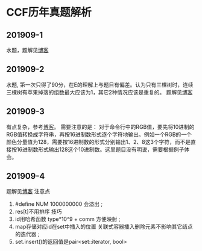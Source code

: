 # CCF历年真题解析
## 201909-1
水题，题解见[博客](https://onwaier.blog.csdn.net/article/details/102565209)
## 201909-2
水题, 第一次只得了90分，在E的理解上与题目有偏差。认为只有三棵树时，连续三棵树有苹果掉落的组数最大应该为1，其它2种情况应该是重复的。
题解见[博客](https://onwaier.blog.csdn.net/article/details/102605811)
## 201909-3
有点复杂，参考[博客](https://blog.csdn.net/richenyunqi/article/details/101399918)。
需要注意的是：
对于命令行中的RGB值，要先将10进制的RGB值转换成字符串，再按16进制数形式逐个字符地输出。例如一个RGB的一个颜色分量值为128，需要按16进制数的形式分别输出1、2、8这3个字符，而不是直接按16进制数形式输出128这个10进制数。这里题目没有明说，需要根据例子体会。
## 201909-4
题解见[博客](https://onwaier.blog.csdn.net/article/details/102727324)
注意点 
1. #define NUM 1000000000 会溢出 ;
2. res[t]不用排序 
技巧 
1. id用哈希函数 type*10^9 + comm   方便映射 ;
2. map存储对应id在set中插入的位置 关联式容器插入删除元素不影响其它结点的迭代器 ;
3. set.insert()的返回值是pair<set<T>::iterator, bool> 